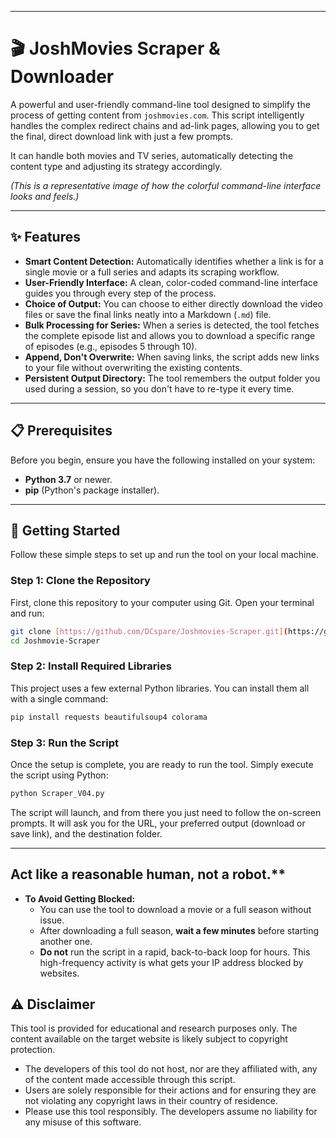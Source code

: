  ---

# 🎬 JoshMovies Scraper & Downloader

A powerful and user-friendly command-line tool designed to simplify the process of getting content from `joshmovies.com`. This script intelligently handles the complex redirect chains and ad-link pages, allowing you to get the final, direct download link with just a few prompts.

It can handle both movies and TV series, automatically detecting the content type and adjusting its strategy accordingly.

 
*(This is a representative image of how the colorful command-line interface looks and feels.)*

---

## ✨ Features

*   **Smart Content Detection:** Automatically identifies whether a link is for a single movie or a full series and adapts its scraping workflow.
*   **User-Friendly Interface:** A clean, color-coded command-line interface guides you through every step of the process.
*   **Choice of Output:** You can choose to either directly download the video files or save the final links neatly into a Markdown (`.md`) file.
*   **Bulk Processing for Series:** When a series is detected, the tool fetches the complete episode list and allows you to download a specific range of episodes (e.g., episodes 5 through 10).
*   **Append, Don't Overwrite:** When saving links, the script adds new links to your file without overwriting the existing contents.
*   **Persistent Output Directory:** The tool remembers the output folder you used during a session, so you don't have to re-type it every time.

---

## 📋 Prerequisites

Before you begin, ensure you have the following installed on your system:

*   **Python 3.7** or newer.
*   **pip** (Python's package installer).

---

## 🚀 Getting Started

Follow these simple steps to set up and run the tool on your local machine.

### Step 1: Clone the Repository

First, clone this repository to your computer using Git. Open your terminal and run:

```bash
git clone [https://github.com/DCspare/Joshmovies-Scraper.git](https://github.com/DCspare/Joshmovies-Scraper.git)
cd Joshmovie-Scraper
```

### Step 2: Install Required Libraries

This project uses a few external Python libraries. You can install them all with a single command:

```bash
pip install requests beautifulsoup4 colorama
```

### Step 3: Run the Script

Once the setup is complete, you are ready to run the tool. Simply execute the script using Python:

```bash
python Scraper_V04.py
```

The script will launch, and from there you just need to follow the on-screen prompts. It will ask you for the URL, your preferred output (download or save link), and the destination folder.

---

## Act like a reasonable human, not a robot.**

*   **To Avoid Getting Blocked:**
    *   You can use the tool to download a movie or a full season without issue.
    *   After downloading a full season, **wait a few minutes** before starting another one.
    *   **Do not** run the script in a rapid, back-to-back loop for hours. This high-frequency activity is what gets your IP address blocked by websites.


## ⚠️ Disclaimer

This tool is provided for educational and research purposes only. The content available on the target website is likely subject to copyright protection.

*   The developers of this tool do not host, nor are they affiliated with, any of the content made accessible through this script.
*   Users are solely responsible for their actions and for ensuring they are not violating any copyright laws in their country of residence.
*   Please use this tool responsibly. The developers assume no liability for any misuse of this software.
